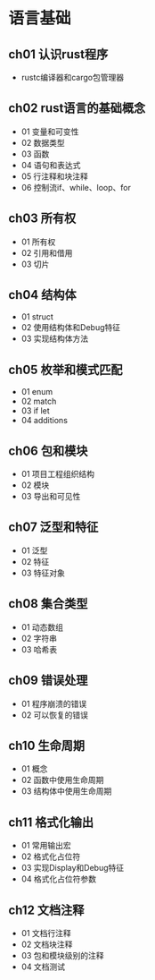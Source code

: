 # 语言基础

## ch01 认识rust程序

- rustc编译器和cargo包管理器

## ch02 rust语言的基础概念

- 01 变量和可变性
- 02 数据类型
- 03 函数
- 04 语句和表达式
- 05 行注释和块注释
- 06 控制流if、while、loop、for

## ch03 所有权

- 01 所有权
- 02 引用和借用
- 03 切片

## ch04 结构体

- 01 struct
- 02 使用结构体和Debug特征
- 03 实现结构体方法

## ch05 枚举和模式匹配

- 01 enum
- 02 match
- 03 if let
- 04 additions

## ch06 包和模块

- 01 项目工程组织结构
- 02 模块
- 03 导出和可见性

## ch07 泛型和特征

- 01 泛型
- 02 特征
- 03 特征对象

## ch08 集合类型

- 01 动态数组
- 02 字符串
- 03 哈希表

## ch09 错误处理

- 01 程序崩溃的错误
- 02 可以恢复的错误

## ch10 生命周期

- 01 概念
- 02 函数中使用生命周期
- 03 结构体中使用生命周期

## ch11 格式化输出

- 01 常用输出宏
- 02 格式化占位符
- 03 实现Display和Debug特征
- 04 格式化占位符参数

## ch12 文档注释

- 01 文档行注释
- 02 文档块注释
- 03 包和模块级别的注释
- 04 文档测试
